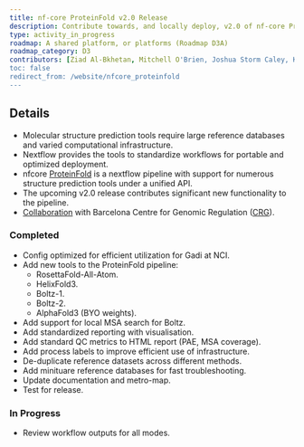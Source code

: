 ```yaml
---
title: nf-core ProteinFold v2.0 Release
description: Contribute towards, and locally deploy, v2.0 of nf-core ProteinFold workflow.
type: activity_in_progress
roadmap: A shared platform, or platforms (Roadmap D3A)
roadmap_category: D3
contributors: [Ziad Al-Bkhetan, Mitchell O'Brien, Joshua Storm Caley, Keiran Rowell, Thomas Litfin]
toc: false
redirect_from: /website/nfcore_proteinfold
---
```


## Details

- Molecular structure prediction tools require large reference databases and varied computational infrastructure.
- Nextflow provides the tools to standardize workflows for portable and optimized deployment.
- nfcore [ProteinFold](https://nf-co.re/proteinfold/1.1.1) is a nextflow pipeline with support for numerous structure prediction tools under a unified API.
- The upcoming v2.0 release contributes significant new functionality to the pipeline.
- [Collaboration](https://www.biocommons.org.au/news/nf-core-hackathon-2025) with Barcelona Centre for Genomic Regulation ([CRG](https://www.crg.eu/)).

### Completed

- Config optimized for efficient utilization for Gadi at NCI.
- Add new tools to the ProteinFold pipeline:
    - RosettaFold-All-Atom.
    - HelixFold3.
    - Boltz-1.
    - Boltz-2.
    - AlphaFold3 (BYO weights).
- Add support for local MSA search for Boltz.
- Add standardized reporting with visualisation.
- Add standard QC metrics to HTML report (PAE, MSA coverage).
- Add process labels to improve efficient use of infrastructure.
- De-duplicate reference datasets across different methods.
- Add minituare reference databases for fast troubleshooting.
- Update documentation and metro-map.
- Test for release.

### In Progress

- Review workflow outputs for all modes.
